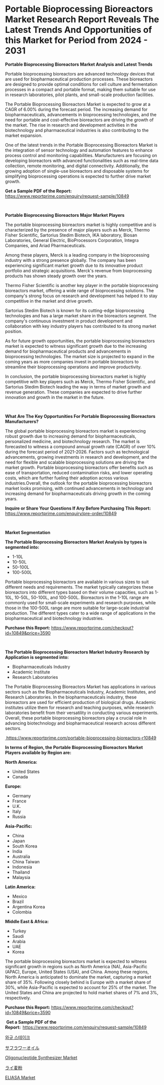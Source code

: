 <p><h1>Portable Bioprocessing Bioreactors Market Research Report Reveals The Latest Trends And Opportunities of this Market for Period from 2024 - 2031</h1></p><p><strong>Portable Bioprocessing Bioreactors Market Analysis and Latest Trends</strong></p>
<p><p>Portable bioprocessing bioreactors are advanced technology devices that are used for biopharmaceutical production processes. These bioreactors are designed to provide optimal conditions for cell culture and fermentation processes in a compact and portable format, making them suitable for use in research laboratories, pilot plants, and small-scale production facilities.</p><p>The Portable Bioprocessing Bioreactors Market is expected to grow at a CAGR of 6.00% during the forecast period. The increasing demand for biopharmaceuticals, advancements in bioprocessing technologies, and the need for portable and cost-effective bioreactors are driving the growth of the market. The rise in research and development activities in the biotechnology and pharmaceutical industries is also contributing to the market expansion.</p><p>One of the latest trends in the Portable Bioprocessing Bioreactors Market is the integration of sensor technology and automation features to enhance process control and monitoring capabilities. Manufacturers are focusing on developing bioreactors with advanced functionalities such as real-time data collection, remote monitoring, and digital connectivity. Additionally, the growing adoption of single-use bioreactors and disposable systems for simplifying bioprocessing operations is expected to further drive market growth.</p></p>
<p><strong>Get a Sample PDF of the Report:&nbsp;</strong> <a href="https://www.reportprime.com/enquiry/request-sample/10849">https://www.reportprime.com/enquiry/request-sample/10849</a></p>
<p>&nbsp;</p>
<p><strong>Portable Bioprocessing Bioreactors Major Market Players</strong></p>
<p><p>The portable bioprocessing bioreactors market is highly competitive and is characterized by the presence of major players such as Merck, Thermo Fisher Scientific, Sartorius Stedim Biotech, IKA laboratory, Biosan Laboratories, General Electric, BioProcessors Corporation, Integra Companies, and Ariad Pharmaceuticals.</p><p>Among these players, Merck is a leading company in the bioprocessing industry with a strong presence globally. The company has been experiencing significant market growth due to its innovative product portfolio and strategic acquisitions. Merck's revenue from bioprocessing products has shown steady growth over the years.</p><p>Thermo Fisher Scientific is another key player in the portable bioprocessing bioreactors market, offering a wide range of bioprocessing solutions. The company's strong focus on research and development has helped it to stay competitive in the market and drive growth.</p><p>Sartorius Stedim Biotech is known for its cutting-edge bioprocessing technologies and has a large market share in the bioreactors segment. The company's continuous investment in product development and collaboration with key industry players has contributed to its strong market position.</p><p>As for future growth opportunities, the portable bioprocessing bioreactors market is expected to witness significant growth due to the increasing demand for biopharmaceutical products and advancements in bioprocessing technologies. The market size is projected to expand in the coming years as more companies invest in portable bioreactors to streamline their bioprocessing operations and improve productivity.</p><p>In conclusion, the portable bioprocessing bioreactors market is highly competitive with key players such as Merck, Thermo Fisher Scientific, and Sartorius Stedim Biotech leading the way in terms of market growth and revenue generation. These companies are expected to drive further innovation and growth in the market in the future.</p></p>
<p>&nbsp;</p>
<p><strong>What Are The Key Opportunities For Portable Bioprocessing Bioreactors Manufacturers?</strong></p>
<p><p>The global portable bioprocessing bioreactors market is experiencing robust growth due to increasing demand for biopharmaceuticals, personalized medicine, and biotechnology research. The market is forecasted to witness a compound annual growth rate (CAGR) of over 10% during the forecast period of 2021-2026. Factors such as technological advancements, growing investments in research and development, and the need for flexible and scalable bioprocessing solutions are driving the market growth. Portable bioprocessing bioreactors offer benefits such as ease of transportation, reduced contamination risks, and lower operating costs, which are further fueling their adoption across various industries.Overall, the outlook for the portable bioprocessing bioreactors market looks promising, with continued advancements in technology and increasing demand for biopharmaceuticals driving growth in the coming years.</p></p>
<p><strong>Inquire or Share Your Questions If Any Before Purchasing This Report:</strong> <a href="https://www.reportprime.com/enquiry/pre-order/10849">https://www.reportprime.com/enquiry/pre-order/10849</a></p>
<p>&nbsp;</p>
<p><strong>Market Segmentation</strong></p>
<p><strong>The Portable Bioprocessing Bioreactors Market Analysis by types is segmented into:</strong></p>
<p><ul><li>1-10L</li><li>10-50L</li><li>50-100L</li><li>100-500L</li></ul></p>
<p><p>Portable bioprocessing bioreactors are available in various sizes to suit different needs and requirements. The market typically categorizes these bioreactors into different types based on their volume capacities, such as 1-10L, 10-50L, 50-100L, and 100-500L. Bioreactors in the 1-10L range are commonly used for small-scale experiments and research purposes, while those in the 100-500L range are more suitable for large-scale industrial production. The different types cater to a wide range of applications in the biopharmaceutical and biotechnology industries.</p></p>
<p><strong>Purchase this Report:&nbsp;</strong><a href="https://www.reportprime.com/checkout?id=10849&price=3590">https://www.reportprime.com/checkout?id=10849&price=3590</a></p>
<p>&nbsp;</p>
<p><strong>The Portable Bioprocessing Bioreactors Market Industry Research by Application is segmented into:</strong></p>
<p><ul><li>Biopharmaceuticals Industry</li><li>Academic Institute</li><li>Research Laboratories</li></ul></p>
<p><p>The Portable Bioprocessing Bioreactors Market has applications in various sectors such as the Biopharmaceuticals Industry, Academic Institutes, and Research Laboratories. In the biopharmaceuticals industry, these bioreactors are used for efficient production of biological drugs. Academic institutes utilize them for research and teaching purposes, while research laboratories benefit from their versatility in conducting various experiments. Overall, these portable bioprocessing bioreactors play a crucial role in advancing biotechnology and biopharmaceutical research across different sectors.</p></p>
<p><a href="https://www.reportprime.com/portable-bioprocessing-bioreactors-r10849">&nbsp;https://www.reportprime.com/portable-bioprocessing-bioreactors-r10849</a></p>
<p><strong>In terms of Region, the Portable Bioprocessing Bioreactors Market Players available by Region are:</strong></p>
<p>
    <p> <strong> North America: </strong>
        <ul>
            <li>United States</li>
            <li>Canada</li>
        </ul>
        </p> 
    <p> <strong> Europe: </strong>
        <ul>
            <li>Germany</li>
            <li>France</li>
            <li>U.K.</li>
            <li>Italy</li>
            <li>Russia</li>
        </ul>
        </p> 
    <p> <strong> Asia-Pacific: </strong>
        <ul>
            <li>China</li>
            <li>Japan</li>
            <li>South Korea</li>
            <li>India</li>
            <li>Australia</li>
            <li>China Taiwan</li>
            <li>Indonesia</li>
            <li>Thailand</li>
            <li>Malaysia</li>
        </ul>
        </p> 
    <p> <strong> Latin America: </strong>
        <ul>
            <li>Mexico</li>
            <li>Brazil</li>
            <li>Argentina Korea</li>
            <li>Colombia</li>
        </ul>
        </p> 
    <p> <strong> Middle East & Africa: </strong>
        <ul>
            <li>Turkey</li>
            <li>Saudi</li>
            <li>Arabia</li>
            <li>UAE</li>
            <li>Korea</li>
        </ul>
    </p>
    </p>
<p><p>The portable bioprocessing bioreactors market is expected to witness significant growth in regions such as North America (NA), Asia-Pacific (APAC), Europe, United States (USA), and China. Among these regions, North America is anticipated to dominate the market, capturing a market share of 35%. Following closely behind is Europe with a market share of 30%, while Asia-Pacific is expected to account for 25% of the market. The United States and China are projected to hold market shares of 7% and 3%, respectively.</p></p>
<p><strong>Purchase this Report: </strong><a href="https://www.reportprime.com/checkout?id=10849&price=3590">https://www.reportprime.com/checkout?id=10849&price=3590</a></p>
<p>&nbsp;<strong>Get a Sample PDF of the Report:&nbsp;&nbsp;</strong><a href="https://www.reportprime.com/enquiry/request-sample/10849">https://www.reportprime.com/enquiry/request-sample/10849</a></p>
<p><strong></strong></p>
<p><p><a href="https://github.com/PhilToryphy7876567/Market-Research-Report-List-1/blob/main/116575274655.md">와규 스테이크</a></p><p><a href="https://github.com/one-cool-chick/Market-Research-Report-List-1/blob/main/913777479904.md">サフラワーオイル</a></p><p><a href="https://github.com/changoleonlaverguenzanoexiste/Market-Research-Report-List-3/blob/main/oligonucleotide-synthesizer-market.md">Oligonucleotide Synthesizer Market</a></p><p><a href="https://github.com/luffiazaza/Market-Research-Report-List-1/blob/main/878865079903.md">ライ麦粉</a></p><p><a href="https://github.com/tamvrosiya/Market-Research-Report-List-4/blob/main/eliasa-market.md">ELIASA Market</a></p></p>